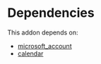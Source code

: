 # Dependencies

This addon depends on:

- [microsoft_account](../../../../../oca-ocb-accounting/odoo-bringout-oca-ocb-microsoft_account)
- [calendar](../../../../../oca-ocb-technical/odoo-bringout-oca-ocb-calendar)
